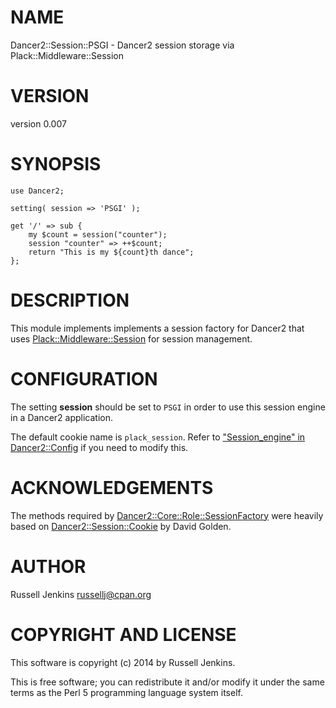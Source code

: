 # NAME

Dancer2::Session::PSGI - Dancer2 session storage via Plack::Middleware::Session

# VERSION

version 0.007

# SYNOPSIS

    use Dancer2;

    setting( session => 'PSGI' );

    get '/' => sub {
        my $count = session("counter");
        session "counter" => ++$count;
        return "This is my ${count}th dance";
    };

# DESCRIPTION

This module implements implements a session factory for Dancer2 that uses
[Plack::Middleware::Session](https://metacpan.org/pod/Plack::Middleware::Session) for session management.

# CONFIGURATION

The setting **session** should be set to `PSGI` in order to use this session
engine in a Dancer2 application.

The default cookie name is `plack_session`. Refer to
["Session\_engine" in Dancer2::Config](https://metacpan.org/pod/Dancer2::Config#Session_engine) if you need to modify this.

# ACKNOWLEDGEMENTS

The methods required by [Dancer2::Core::Role::SessionFactory](https://metacpan.org/pod/Dancer2::Core::Role::SessionFactory) were
heavily based on [Dancer2::Session::Cookie](https://metacpan.org/pod/Dancer2::Session::Cookie) by David Golden.

# AUTHOR

Russell Jenkins <russellj@cpan.org>

# COPYRIGHT AND LICENSE

This software is copyright (c) 2014 by Russell Jenkins.

This is free software; you can redistribute it and/or modify it under
the same terms as the Perl 5 programming language system itself.
